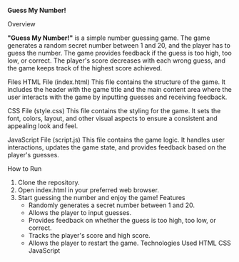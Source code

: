 **Guess My Number!**


Overview

**"Guess My Number!"** is a simple number guessing game. The game generates a random secret number between 1 and 20, and the player has to guess the number. The game provides feedback if the guess is too high, too low, or correct. The player's score decreases with each wrong guess, and the game keeps track of the highest score achieved.

Files
HTML File (index.html)
This file contains the structure of the game. It includes the header with the game title and the main content area where the user interacts with the game by inputting guesses and receiving feedback.

CSS File (style.css)
This file contains the styling for the game. It sets the font, colors, layout, and other visual aspects to ensure a consistent and appealing look and feel.

JavaScript File (script.js)
This file contains the game logic. It handles user interactions, updates the game state, and provides feedback based on the player's guesses.

How to Run

1. Clone the repository.
2. Open index.html in your preferred web browser.
3. Start guessing the number and enjoy the game!
   Features
   - Randomly generates a secret number between 1 and 20.
   - Allows the player to input guesses.
   - Provides feedback on whether the guess is too high, too low, or correct.
   - Tracks the player's score and high score.
   - Allows the player to restart the game.
     Technologies Used
     HTML
     CSS
     JavaScript
